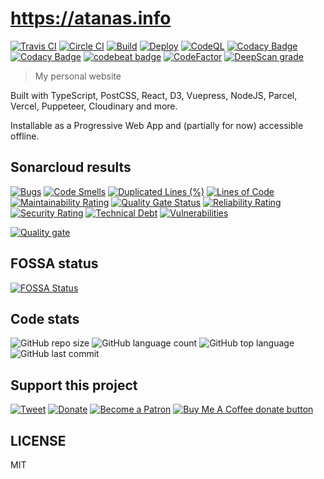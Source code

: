 # https://atanas.info

[![Travis CI](https://travis-ci.com/scriptex/atanas.info.svg?branch=master)](https://travis-ci.com/scriptex/atanas.info)
[![Circle CI](https://circleci.com/gh/scriptex/atanas.info.svg?style=svg)](https://circleci.com/gh/scriptex/atanas.info)
[![Build](https://github.com/scriptex/atanas.info/workflows/Build/badge.svg)](https://github.com/scriptex/atanas.info/actions?query=workflow%3ABuild)
[![Deploy](https://github.com/scriptex/atanas.info/workflows/Deploy/badge.svg)](https://github.com/scriptex/atanas.info/actions?query=workflow%3ADeploy)
[![CodeQL](https://github.com/scriptex/atanas.info/workflows/CodeQL/badge.svg)](https://github.com/scriptex/atanas.info/actions?query=workflow%3ACodeQL)
[![Codacy Badge](https://app.codacy.com/project/badge/Coverage/74727aa736934f8197bea1d817c5c7bb)](https://www.codacy.com/manual/scriptex/atanas.info)
[![Codacy Badge](https://app.codacy.com/project/badge/Grade/74727aa736934f8197bea1d817c5c7bb)](https://www.codacy.com/manual/scriptex/atanas.info)
[![codebeat badge](https://codebeat.co/badges/807a5061-9e43-4fec-9819-1c47c37c2e9f)](https://codebeat.co/projects/github-com-scriptex-atanas-info-master)
[![CodeFactor](https://www.codefactor.io/repository/github/scriptex/atanas.info/badge)](https://www.codefactor.io/repository/github/scriptex/atanas.info)
[![DeepScan grade](https://deepscan.io/api/teams/3574/projects/5291/branches/40827/badge/grade.svg)](https://deepscan.io/dashboard#view=project&tid=3574&pid=5291&bid=40827)

> My personal website

Built with TypeScript, PostCSS, React, D3, Vuepress, NodeJS, Parcel, Vercel, Puppeteer, Cloudinary and more.

Installable as a Progressive Web App and (partially for now) accessible offline.

## Sonarcloud results

[![Bugs](https://sonarcloud.io/api/project_badges/measure?project=scriptex_atanas.info&metric=bugs)](https://sonarcloud.io/dashboard?id=scriptex_atanas.info)
[![Code Smells](https://sonarcloud.io/api/project_badges/measure?project=scriptex_atanas.info&metric=code_smells)](https://sonarcloud.io/dashboard?id=scriptex_atanas.info)
[![Duplicated Lines (%)](https://sonarcloud.io/api/project_badges/measure?project=scriptex_atanas.info&metric=duplicated_lines_density)](https://sonarcloud.io/dashboard?id=scriptex_atanas.info)
[![Lines of Code](https://sonarcloud.io/api/project_badges/measure?project=scriptex_atanas.info&metric=ncloc)](https://sonarcloud.io/dashboard?id=scriptex_atanas.info)
[![Maintainability Rating](https://sonarcloud.io/api/project_badges/measure?project=scriptex_atanas.info&metric=sqale_rating)](https://sonarcloud.io/dashboard?id=scriptex_atanas.info)
[![Quality Gate Status](https://sonarcloud.io/api/project_badges/measure?project=scriptex_atanas.info&metric=alert_status)](https://sonarcloud.io/dashboard?id=scriptex_atanas.info)
[![Reliability Rating](https://sonarcloud.io/api/project_badges/measure?project=scriptex_atanas.info&metric=reliability_rating)](https://sonarcloud.io/dashboard?id=scriptex_atanas.info)
[![Security Rating](https://sonarcloud.io/api/project_badges/measure?project=scriptex_atanas.info&metric=security_rating)](https://sonarcloud.io/dashboard?id=scriptex_atanas.info)
[![Technical Debt](https://sonarcloud.io/api/project_badges/measure?project=scriptex_atanas.info&metric=sqale_index)](https://sonarcloud.io/dashboard?id=scriptex_atanas.info)
[![Vulnerabilities](https://sonarcloud.io/api/project_badges/measure?project=scriptex_atanas.info&metric=vulnerabilities)](https://sonarcloud.io/dashboard?id=scriptex_atanas.info)

[![Quality gate](https://sonarcloud.io/api/project_badges/quality_gate?project=scriptex_atanas.info)](https://sonarcloud.io/dashboard?id=scriptex_atanas.info)

## FOSSA status

[![FOSSA Status](https://app.fossa.com/api/projects/git%2Bgithub.com%2Fscriptex%2Fatanas.info.svg?type=large)](https://app.fossa.com/projects/git%2Bgithub.com%2Fscriptex%2Fatanas.info?ref=badge_large)

## Code stats

![GitHub repo size](https://img.shields.io/github/repo-size/scriptex/atanas.info?style=plastic)
![GitHub language count](https://img.shields.io/github/languages/count/scriptex/atanas.info?style=plastic)
![GitHub top language](https://img.shields.io/github/languages/top/scriptex/atanas.info?style=plastic)
![GitHub last commit](https://img.shields.io/github/last-commit/scriptex/atanas.info?style=plastic)

## Support this project

[![Tweet](https://img.shields.io/badge/Tweet-Share_this_repository-blue.svg?style=flat-square&logo=twitter&color=38A1F3)](https://twitter.com/intent/tweet?text=Checkout%20this%20awesome%20software%20project%3A&url=https%3A%2F%2Fgithub.com%2Fscriptex%2Fatanas.info&via=scriptexbg&hashtags=software%2Cgithub%2Ccode%2Cawesome)
[![Donate](https://img.shields.io/badge/Donate-Support_me_on_PayPal-blue.svg?style=flat-square&logo=paypal&color=222d65)](https://www.paypal.me/scriptex)
[![Become a Patron](https://img.shields.io/badge/Become_Patron-Support_me_on_Patreon-blue.svg?style=flat-square&logo=patreon&color=e64413)](https://www.patreon.com/atanas)
<a href="https://ko-fi.com/scriptex" title="Donate to this project using Buy Me A Coffee"><img src="https://img.shields.io/badge/buy%20me%20a%20coffee-donate-yellow.svg" alt="Buy Me A Coffee donate button" /></a>

## LICENSE

MIT
